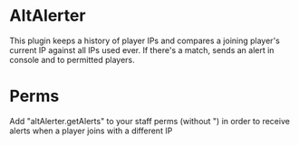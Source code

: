 # AltAlerter
This plugin keeps a history of player IPs and compares a joining player's current IP against all IPs used ever. If there's a match, sends an alert in console and to permitted players.

# Perms
Add "altAlerter.getAlerts" to your staff perms (without ") in order to receive alerts when a player joins with a different IP
